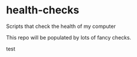 # health-checks
Scripts that check the health of my computer

This repo will be populated by lots of fancy checks.

test
